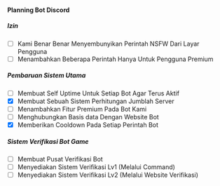<h4>Planning Bot Discord</h4>

<h5>Izin</h5>

- [ ] Kami Benar Benar Menyembunyikan Perintah NSFW Dari Layar Pengguna
- [ ] Menambahkan Beberapa Perintah Hanya Untuk Pengguna Premium

<h5>Pembaruan Sistem Utama</h5>

- [ ] Membuat Self Uptime Untuk Setiap Bot Agar Terus Aktif
- [x] Membuat Sebuah Sistem Perhitungan Jumblah Server
- [ ] Menambahkan Fitur Premium Pada Bot Kami
- [ ] Menghubungkan Basis data Dengan Website Bot
- [x] Memberikan Cooldown Pada Setiap Perintah Bot

<h5>Sistem Verifikasi Bot Game</h5>

- [ ] Membuat Pusat Verifikasi Bot
- [ ] Menyediakan Sistem Verifikasi Lv1 (Melalui Command)
- [ ] Menyediakan Sistem Verifikasi Lv2 (Melalui Website Verifikasi)
